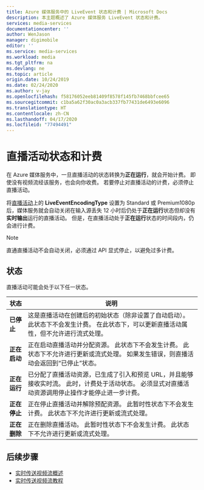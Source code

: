 ```yaml
---
title: Azure 媒体服务中的 LiveEvent 状态和计费 | Microsoft Docs
description: 本主题概述了 Azure 媒体服务 LiveEvent 状态和计费。
services: media-services
documentationcenter: ''
author: WenJason
manager: digimobile
editor: ''
ms.service: media-services
ms.workload: media
ms.tgt_pltfrm: na
ms.devlang: ne
ms.topic: article
origin.date: 10/24/2019
ms.date: 02/24/2020
ms.author: v-jay
ms.openlocfilehash: f58176052eeb81409f8578f145fb7468bbfcee65
ms.sourcegitcommit: c1ba5a62f30ac0a3acb337fb77431de6493e6096
ms.translationtype: HT
ms.contentlocale: zh-CN
ms.lasthandoff: 04/17/2020
ms.locfileid: "77494491"
---
```

# <a name="live-event-states-and-billing"></a>直播活动状态和计费

在 Azure 媒体服务中，一旦直播活动的状态转换为**正在运行**，就会开始计费。 即使没有视频流经该服务，也会向你收费。 若要停止对直播活动的计费，必须停止直播活动。

将[直播活动](https://docs.microsoft.com/rest/api/media/liveevents)上的 **LiveEventEncodingType** 设置为 Standard 或 Premium1080p 后，媒体服务就会自动关闭在输入源丢失 12 小时后仍处于**正在运行**状态但却没有**实时输出**运行的直播活动。 但是，在直播活动处于**正在运行**状态的时间段内，仍会进行计费。

> [!NOTE]
> 直通直播活动不会自动关闭，必须通过 API 显式停止，以避免过多计费。 

## <a name="states"></a>状态

直播活动可能会处于以下任一状态。

|状态|说明|
|---|---|
|**已停止**| 这是直播活动在创建后的初始状态（除非设置了自动启动）。此状态下不会发生计费。 在此状态下，可以更新直播活动属性，但不允许进行流式处理。|
|**正在启动**| 正在启动直播活动并分配资源。 此状态下不会发生计费。 此状态下不允许进行更新或流式处理。 如果发生错误，则直播活动会返回到“已停止”状态。|
|**正在运行**| 已分配了直播活动资源，已生成了引入和预览 URL，并且能够接收实时流。 此时，计费处于活动状态。 必须显式对直播活动资源调用停止操作才能停止进一步计费。|
|**正在停止**| 正在停止直播活动并解除预配资源。 此暂时性状态下不会发生计费。 此状态下不允许进行更新或流式处理。|
|**正在删除**| 正在删除直播活动。 此暂时性状态下不会发生计费。 此状态下不允许进行更新或流式处理。|

## <a name="next-steps"></a>后续步骤

- [实时传送视频流概述](live-streaming-overview.md)
- [实时传送视频流教程](stream-live-tutorial-with-api.md)
